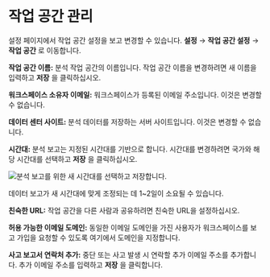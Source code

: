 # 작업 공간 관리

설정 페이지에서 작업 공간 설정을 보고 변경할 수 있습니다. **설정** &rarr; **작업 공간 설정** &rarr; **작업 공간** 로 이동합니다.

**작업 공간 이름:** 분석 작업 공간의 이름입니다. 작업 공간 이름을 변경하려면 새 이름을 입력하고 **저장** 을 클릭하십시오.

**워크스페이스 소유자 이메일:** 워크스페이스가 등록된 이메일 주소입니다. 이것은 변경할 수 없습니다.

**데이터 센터 사이트:** 분석 데이터를 저장하는 서버 사이트입니다. 이것은 변경할 수 없습니다.

**시간대:** 분석 보고는 지정된 시간대를 기반으로 합니다. 시간대를 변경하려면 국가와 해당 시간대를 선택하고 **저장** 을 클릭하십시오.

![분석 보고를 위한 새 시간대를 선택하고 저장합니다.](./managing-workspaces/images/01.png)

데이터 보고가 새 시간대에 맞게 조정되는 데 1~2일이 소요될 수 있습니다.

**친숙한 URL:** 작업 공간을 다른 사람과 공유하려면 친숙한 URL을 설정하십시오.

**허용 가능한 이메일 도메인:** 동일한 이메일 도메인을 가진 사용자가 워크스페이스를 보고 가입을 요청할 수 있도록 여기에서 도메인을 지정합니다.

**사고 보고서 연락처 추가:** 중단 또는 사고 발생 시 연락할 추가 이메일 주소를 추가합니다. 추가 이메일 주소를 입력하고 **저장** 을 클릭합니다.
